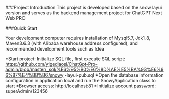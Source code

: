 ###Project Introduction
This project is developed based on the snow layui version and serves as the backend management project for ChatGPT Next Web PRO

###Quick Start

Your development computer requires installation of Mysql5.7, Jdk1.8, Maven3.6.3 (with Alibaba warehouse address configured), and recommended development tools such as Idea

*Start project: Initialize SQL file, first execute SQL script: https://github.com/yigediaosi/ChatGpt-Pro-admin/blob/master/_sql/%E6%95%B0%E6%8D%AE%E5%BA%93%E6%96%87%E4%BB%B6/snowy -layui-pub.sql
*Open the database information configuration in application local and run the SnowyApplication class to start
*Browser access: http://localhost:81
*Initialize account password: superAdmin/123456
